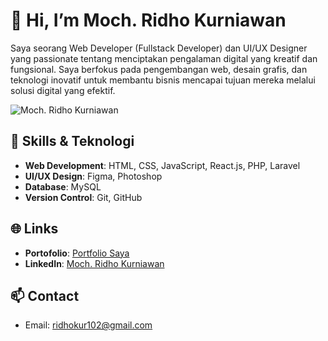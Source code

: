 # 👋 Hi, I’m **Moch. Ridho Kurniawan**

Saya seorang Web Developer (Fullstack Developer) dan UI/UX Designer yang passionate tentang menciptakan pengalaman digital yang kreatif dan fungsional. Saya berfokus pada pengembangan web, desain grafis, dan teknologi inovatif untuk membantu bisnis mencapai tujuan mereka melalui solusi digital yang efektif.

![Moch. Ridho Kurniawan]([source](https://github.com/user-attachments/assets/fb028c5f-b1f7-4d3f-9cb4-5114eeb46b36))


## 🚀 **Skills & Teknologi**

- **Web Development**: HTML, CSS, JavaScript, React.js, PHP, Laravel
- **UI/UX Design**: Figma, Photoshop
- **Database**: MySQL
- **Version Control**: Git, GitHub

## 🌐 **Links**

- **Portofolio**: [Portfolio Saya](https://mrdhkrnwn-portfolio.netlify.app/)
- **LinkedIn**: [Moch. Ridho Kurniawan](https://linkedin.com/in/moch-ridho-kurniawan)

## 📫 **Contact**

- Email: [ridhokur102@gmail.com](mailto:your-email@example.com)
